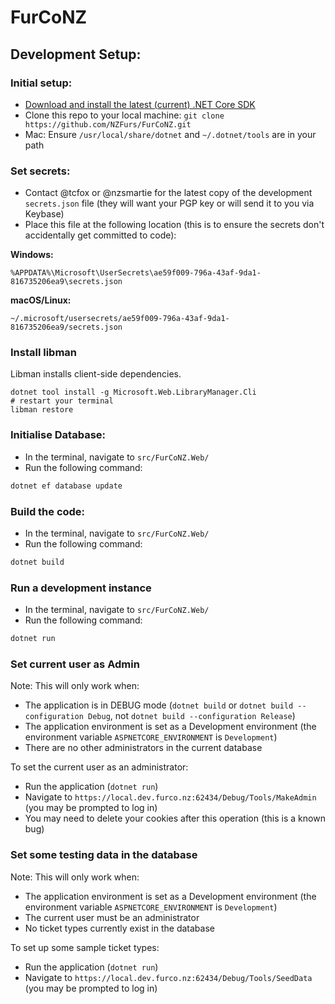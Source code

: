 ﻿# FurCoNZ

## Development Setup:

### Initial setup:

* [Download and install the latest (current) .NET Core SDK](https://dotnet.microsoft.com/download/dotnet-core)
* Clone this repo to your local machine: `git clone https://github.com/NZFurs/FurCoNZ.git`
* Mac: Ensure `/usr/local/share/dotnet` and `~/.dotnet/tools` are in your path


### Set secrets:
* Contact @tcfox or @nzsmartie for the latest copy of the development `secrets.json` file (they will want your PGP key or will send it to you via Keybase)
* Place this file at the following location (this is to ensure the secrets don't accidentally get committed to code): 

**Windows:**
```
%APPDATA%\Microsoft\UserSecrets\ae59f009-796a-43af-9da1-816735206ea9\secrets.json
```

**macOS/Linux:**
```
~/.microsoft/usersecrets/ae59f009-796a-43af-9da1-816735206ea9/secrets.json
```

### Install libman

Libman installs client-side dependencies.

```
dotnet tool install -g Microsoft.Web.LibraryManager.Cli
# restart your terminal
libman restore
```

### Initialise Database:

* In the terminal, navigate to `src/FurCoNZ.Web/`
* Run the following command:

```bash
dotnet ef database update
```

### Build the code:

* In the terminal, navigate to `src/FurCoNZ.Web/`
* Run the following command:

```bash
dotnet build
```

### Run a development instance
* In the terminal, navigate to `src/FurCoNZ.Web/`
* Run the following command:

```bash
dotnet run
```

### Set current user as Admin
Note: This will only work when:
* The application is in DEBUG mode (`dotnet build` or `dotnet build --configuration Debug`, not `dotnet build --configuration Release`)
* The application environment is set as a Development environment (the environment variable `ASPNETCORE_ENVIRONMENT` is `Development`)
* There are no other administrators in the current database

To set the current user as an administrator:
* Run the application (`dotnet run`)
* Navigate to `https://local.dev.furco.nz:62434/Debug/Tools/MakeAdmin` (you may be prompted to log in)
* You may need to delete your cookies after this operation (this is a known bug)

### Set some testing data in the database
Note: This will only work when:
* The application environment is set as a Development environment (the environment variable `ASPNETCORE_ENVIRONMENT` is `Development`)
* The current user must be an administrator
* No ticket types currently exist in the database

To set up some sample ticket types:
* Run the application (`dotnet run`)
* Navigate to `https://local.dev.furco.nz:62434/Debug/Tools/SeedData` (you may be prompted to log in)
